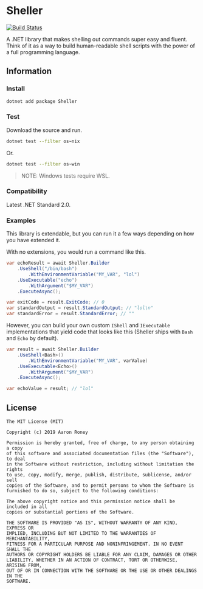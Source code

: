 # Sheller

[![Build Status](https://travis-ci.org/twitchax/Sheller.svg?branch=master)](https://travis-ci.org/twitchax/Sheller)

A .NET library that makes shelling out commands super easy and fluent.  Think of it as a way to build human-readable shell scripts with the power of a full programming language.

## Information

### Install

```bash
dotnet add package Sheller
```

### Test

Download the source and run.

```bash
dotnet test --filter os~nix
```

Or.

```bash
dotnet test --filter os~win
```

> NOTE: Windows tests require WSL.

### Compatibility

Latest .NET Standard 2.0.

### Examples

This library is extendable, but you can run it a few ways depending on how you have extended it.

With no extensions, you would run a command like this.

```csharp
var echoResult = await Sheller.Builder
    .UseShell("/bin/bash")
        .WithEnvironmentVariable("MY_VAR", "lol")
    .UseExecutable("echo")
        .WithArgument("$MY_VAR")
    .ExecuteAsync();

var exitCode = result.ExitCode; // 0
var standardOutput = result.StandardOutput; // "lol\n"
var standardError = result.StandardError; // ""
```

However, you can build your own custom `IShell` and `IExecutable` implementations that yield code that looks like this (Sheller ships with `Bash` and `Echo` by default).

```csharp
var result = await Sheller.Builder
    .UseShell<Bash>()
        .WithEnvironmentVariable("MY_VAR", varValue)
    .UseExecutable<Echo>()
        .WithArgument("$MY_VAR")
    .ExecuteAsync();

var echoValue = result; // "lol"
```

## License

```
The MIT License (MIT)

Copyright (c) 2019 Aaron Roney

Permission is hereby granted, free of charge, to any person obtaining a copy
of this software and associated documentation files (the "Software"), to deal
in the Software without restriction, including without limitation the rights
to use, copy, modify, merge, publish, distribute, sublicense, and/or sell
copies of the Software, and to permit persons to whom the Software is
furnished to do so, subject to the following conditions:

The above copyright notice and this permission notice shall be included in all
copies or substantial portions of the Software.

THE SOFTWARE IS PROVIDED "AS IS", WITHOUT WARRANTY OF ANY KIND, EXPRESS OR
IMPLIED, INCLUDING BUT NOT LIMITED TO THE WARRANTIES OF MERCHANTABILITY,
FITNESS FOR A PARTICULAR PURPOSE AND NONINFRINGEMENT. IN NO EVENT SHALL THE
AUTHORS OR COPYRIGHT HOLDERS BE LIABLE FOR ANY CLAIM, DAMAGES OR OTHER
LIABILITY, WHETHER IN AN ACTION OF CONTRACT, TORT OR OTHERWISE, ARISING FROM,
OUT OF OR IN CONNECTION WITH THE SOFTWARE OR THE USE OR OTHER DEALINGS IN THE
SOFTWARE.
```
